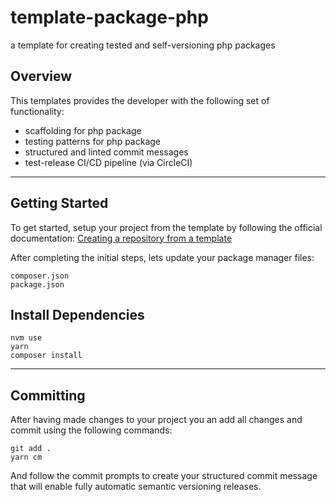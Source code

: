 # template-package-php 

a template for creating tested and self-versioning php packages

## Overview
This templates provides the developer with the following set of functionality:

- scaffolding for php package
- testing patterns for php package
- structured and linted commit messages
- test-release CI/CD pipeline (via CircleCI)

---

## Getting Started

To get started, setup your project from the template by following the official 
documentation: [Creating a repository from a template](
https://docs.github.com/en/free-pro-team@latest/github/creating-cloning-and-archiving-repositories/creating-a-repository-from-a-template)

After completing the initial steps, lets update your package manager files:

```
composer.json
package.json
```

## Install Dependencies

```
nvm use
yarn
composer install
```

---

## Committing

After having made changes to your project you an add all changes and commit using the following commands:

```
git add .
yarn cm
```

And follow the commit prompts to create your structured commit message that will enable fully automatic semantic versioning releases.